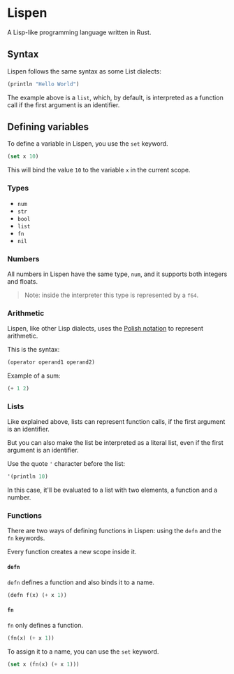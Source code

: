 # Lispen

A Lisp-like programming language written in Rust.

## Syntax

Lispen follows the same syntax as some List dialects:

```lisp
(println "Hello World")
```

The example above is a `list`, which, by default, is interpreted as a function call if the first argument is an identifier.

## Defining variables

To define a variable in Lispen, you use the `set` keyword.

```lisp
(set x 10)
```

This will bind the value `10` to the variable `x` in the current scope.

### Types

- `num`
- `str`
- `bool`
- `list`
- `fn`
- `nil`

### Numbers

All numbers in Lispen have the same type, `num`, and it supports both integers and floats.

> Note: inside the interpreter this type is represented by a `f64`.

### Arithmetic

Lispen, like other Lisp dialects, uses the [Polish notation](https://en.wikipedia.org/wiki/Polish_notation) to represent arithmetic.

This is the syntax:

```lisp
(operator operand1 operand2)
```

Example of a sum:

```lisp
(+ 1 2)
```

### Lists

Like explained above, lists can represent function calls, if the first argument is an identifier.

But you can also make the list be interpreted as a literal list, even if the first argument is an identifier.

Use the quote `'` character before the list:

```lisp
'(println 10)
```

In this case, it'll be evaluated to a list with two elements, a function and a number.

### Functions

There are two ways of defining functions in Lispen: using the `defn` and the `fn` keywords.

Every function creates a new scope inside it.

#### `defn`

`defn` defines a function and also binds it to a name.

```lisp
(defn f(x) (+ x 1))
```

#### `fn`

`fn` only defines a function.

```lisp
(fn(x) (+ x 1))
```

To assign it to a name, you can use the `set` keyword.

```lisp
(set x (fn(x) (+ x 1)))
```